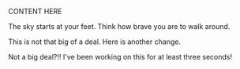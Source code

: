 CONTENT HERE

The sky starts at your feet. Think how brave you are to walk around.


This is not that big of a deal. Here is another change.


Not a big deal?!! I've been working on this for at least three seconds!
